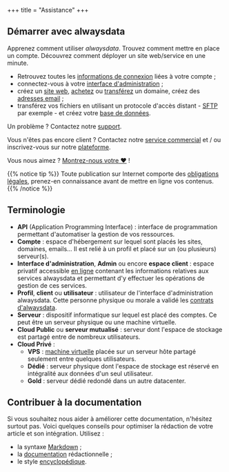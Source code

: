 +++
title = "Assistance"
+++

## Démarrer avec alwaysdata

Apprenez comment utiliser _alwaysdata_. Trouvez comment mettre en place un compte. Découvrez comment déployer un site web/service en une minute.

- Retrouvez toutes les [informations de connexion](remote-access/login-details) liées à votre compte ;
- connectez-vous à votre [interface d'administration](https://admin.alwaysdata.com) ;
- créez un [site web](sites/add-a-site), [achetez](domains/buy-a-domain) ou [transférez](domains/transfer-a-domain) un domaine, créez des [adresses email](e-mails/create-an-e-mail-address) ;
- transférez vos fichiers en utilisant un protocole d'accès distant - [SFTP](remote-access/sftp) par exemple - et créez votre [base de données](databases).

Un problème ? Contactez notre [support](https://admin.alwaysdata.com/support/add/).

Vous n'êtes pas encore client ? Contactez notre [service commercial](https://www.alwaysdata.com/fr/) et / ou inscrivez-vous sur notre [plateforme](https://www.alwaysdata.com/fr/inscription/).

Vous nous aimez ? [Montrez-nous votre ❤](love) !

{{% notice tip %}}
Toute publication sur Internet comporte des [obligations légales](sites/legal-requirements-on-internet), prenez-en connaissance avant de mettre en ligne vos contenus.
{{% /notice %}}

## Terminologie

- **API** (Application Programming Interface) : interface de programmation permettant d'automatiser la gestion de vos ressources.
- **Compte** : espace d'hébergement sur lequel sont placés les sites, domaines, emails... Il est relié à un profil et placé sur un (ou plusieurs) serveur(s).
- **Interface d'administration**, **Admin** ou encore **espace client** : espace privatif accessible [en ligne](https://admin.alwaysdata.com) contenant les informations relatives aux services alwaysdata et permettant d'y effectuer les opérations de gestion de ces services.
- **Profil**, **client** ou **utilisateur** : utilisateur de l'interface d'administration alwaysdata. Cette personne physique ou morale a validé les [contrats d'alwaysdata](https://www.alwaysdata.com/fr/mentions-legales/).
- **Serveur** : dispositif informatique sur lequel est placé des comptes. Ce peut être un serveur physique ou une machine virtuelle.
- **Cloud Public** ou **serveur mutualisé** : serveur dont l'espace de stockage est partagé entre de nombreux utilisateurs.
- **Cloud Privé** :
	- **VPS** : [machine virtuelle](https://fr.wikipedia.org/wiki/Serveur_d%C3%A9di%C3%A9_virtuel) placée sur un serveur hôte partagé seulement entre quelques utilisateurs.
	- **Dédié** : serveur physique dont l'espace de stockage est réservé en intégralité aux données d'un seul utilisateur.
	- **Gold** : serveur dédié redondé dans un autre datacenter.

## Contribuer à la documentation

Si vous souhaitez nous aider à améliorer cette documentation, n'hésitez surtout pas. Voici quelques conseils pour optimiser la rédaction de votre article et son intégration. Utilisez :

- la syntaxe [Markdown](https://commonmark.org/) ;
- la [documentation](https://github.com/alwaysdata/documentation/blob/master/README.md) rédactionnelle ;
- le style [encyclopédique](https://fr.wikipedia.org/wiki/Wikip%C3%A9dia:Style_encyclop%C3%A9dique).
